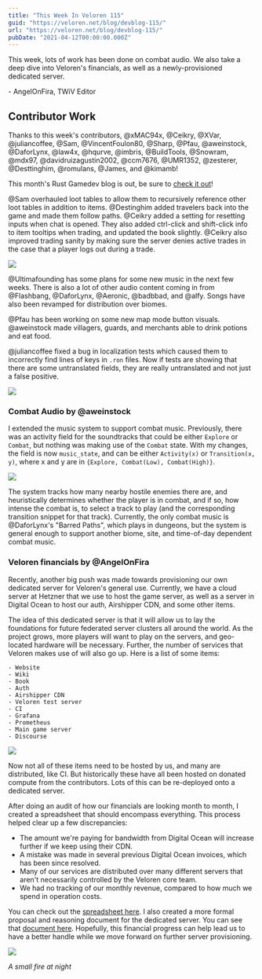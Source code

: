 ```yaml
---
title: "This Week In Veloren 115"
guid: "https://veloren.net/blog/devblog-115/"
url: "https://veloren.net/blog/devblog-115/"
pubDate: "2021-04-12T00:00:00.000Z"
---
```


This week, lots of work has been done on combat audio. We also take a deep dive into Veloren's financials, as well as a newly-provisioned dedicated server.

\- AngelOnFira, TWiV Editor

## Contributor Work

Thanks to this week's contributors, @xMAC94x, @Ceikry, @XVar, @juliancoffee, @Sam, @VincentFoulon80, @Sharp, @Pfau, @aweinstock, @DaforLynx, @law4x, @hqurve, @imbris, @BuildTools, @Snowram, @mdx97, @davidruizagustin2002, @ccm7676, @UMR1352, @zesterer, @Desttinghim, @romulans, @James, and @kimamb!

This month's Rust Gamedev blog is out, be sure to [check it out](https://gamedev.rs/news/020/)!

@Sam overhauled loot tables to allow them to recursively reference other loot tables in addition to items. @Destinghim added travelers back into the game and made them follow paths. @Ceikry added a setting for resetting inputs when chat is opened. They also added ctrl-click and shift-click info to item tooltips when trading, and updated the book slightly. @Ceikry also improved trading sanity by making sure the server denies active trades in the case that a player logs out during a trade.

![](https://s3.eu-central-2.wasabisys.com/veloren-blog/cdn/634860358623821835/831305200903782440/screenshot_1617614846849.png)

@Ultimafounding has some plans for some new music in the next few weeks. There is also a lot of other audio content coming in from @Flashbang, @DaforLynx, @Aeronic, @badbbad, and @alfy. Songs have also been revamped for distribution over biomes.

@Pfau has been working on some new map mode button visuals. @aweinstock made villagers, guards, and merchants able to drink potions and eat food.

@juliancoffee fixed a bug in localization tests which caused them to incorrectly find lines of keys in `.ron` files. Now if tests are showing that there are some untranslated fields, they are really untranslated and not just a false positive.

![](https://s3.eu-central-2.wasabisys.com/veloren-blog/cdn/725508097233125407/830611549826580480/unknown.png)

### Combat Audio by @aweinstock

I extended the music system to support combat music. Previously, there was an activity field for the soundtracks that could be either `Explore` or `Combat`, but nothing was making use of the `Combat` state. With my changes, the field is now `music_state`, and can be either `Activity(x)` or `Transition(x, y)`, where x and y are in `{Explore, Combat(Low), Combat(High)}`.

![](https://s3.eu-central-2.wasabisys.com/veloren-blog/cdn/634860358623821835/830187018960502814/unknown.png)

The system tracks how many nearby hostile enemies there are, and heuristically determines whether the player is in combat, and if so, how intense the combat is, to select a track to play (and the corresponding transition snippet for that track). Currently, the only combat music is @DaforLynx's "Barred Paths", which plays in dungeons, but the system is general enough to support another biome, site, and time-of-day dependent combat music.

### Veloren financials by @AngelOnFira

Recently, another big push was made towards provisioning our own dedicated server for Veloren's general use. Currently, we have a cloud server at Hetzner that we use to host the game server, as well as a server in Digital Ocean to host our auth, Airshipper CDN, and some other items.

The idea of this dedicated server is that it will allow us to lay the foundations for future federated server clusters all around the world. As the project grows, more players will want to play on the servers, and geo-located hardware will be necessary. Further, the number of services that Veloren makes use of will also go up. Here is a list of some items:

    - Website
    - Wiki
    - Book
    - Auth
    - Airshipper CDN
    - Veloren test server
    - CI
    - Grafana
    - Prometheus
    - Main game server
    - Discourse

![](https://s3.eu-central-2.wasabisys.com/veloren-blog/cdn/634860358623821835/831337741685882940/veloren-voxygen_edNRcS9ddb.jpg)

Now not all of these items need to be hosted by us, and many are distributed, like CI. But historically these have all been hosted on donated compute from the contributors. Lots of this can be re-deployed onto a dedicated server.

After doing an audit of how our financials are looking month to month, I created a spreadsheet that should encompass everything. This process helped clear up a few discrepancies:

- The amount we're paying for bandwidth from Digital Ocean will increase further if we keep using their CDN.
- A mistake was made in several previous Digital Ocean invoices, which has been since resolved.
- Many of our services are distributed over many different servers that aren't necessarily controlled by the Veloren core team.
- We had no tracking of our monthly revenue, compared to how much we spend in operation costs.

You can check out the [spreadsheet here](https://docs.google.com/spreadsheets/d/1Fk6kDsCdZLhVszXdsWUjoG4Cgc3cLbTqJgZ-gY3Ndq0/edit#gid=0). I also created a more formal proposal and reasoning document for the dedicated server. You can see that [document here](https://www.notion.so/Veloren-Dedicated-Server-Hetzner-AX51-NVMe-39491161e28a4d6dbd77e96c18919059). Hopefully, this financial progress can help lead us to have a better handle while we move forward on further server provisioning.

![](https://s3.eu-central-2.wasabisys.com/veloren-blog/cdn/634860358623821835/831385645830242314/unknown.png)

_A small fire at night_

